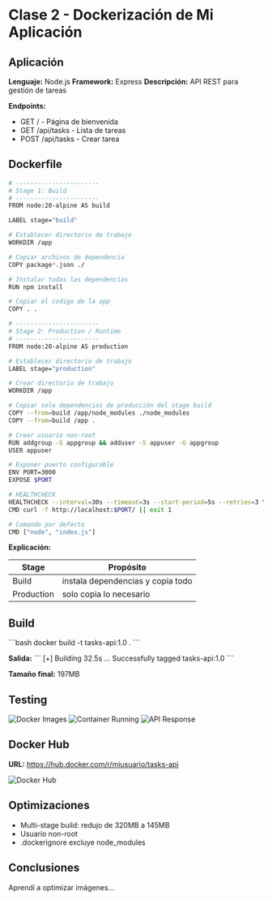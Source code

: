 # Clase 2 - Dockerización de Mi Aplicación

## Aplicación

**Lenguaje:** Node.js
**Framework:** Express
**Descripción:** API REST para gestión de tareas

**Endpoints:**
- GET / - Página de bienvenida
- GET /api/tasks - Lista de tareas
- POST /api/tasks - Crear tarea

## Dockerfile
```bash
# -----------------------
# Stage 1: Build
# -----------------------
FROM node:20-alpine AS build

LABEL stage="build"

# Establecer directorio de trabajo
WORKDIR /app

# Copiar archivos de dependencia
COPY package*.json ./

# Instalar todas las dependencias
RUN npm install

# Copiar el codigo de la app
COPY . .

# -----------------------
# Stage 2: Production / Runtime
# -----------------------
FROM node:20-alpine AS production

# Establecer directorio de trabajo
LABEL stage="production"

# Crear directorio de trabajo
WORKDIR /app

# Copiar solo dependencias de producción del stage build
COPY --from=build /app/node_modules ./node_modules
COPY --from=build /app . 

# Crear usuario non-root
RUN addgroup -S appgroup && adduser -S appuser -G appgroup
USER appuser

# Exponer puerto configurable
ENV PORT=3000
EXPOSE $PORT

# HEALTHCHECK 
HEALTHCHECK --interval=30s --timeout=3s --start-period=5s --retries=3 \
CMD curl -f http://localhost:$PORT/ || exit 1

# Comando por defecto
CMD ["node", "index.js"]
```
**Explicación:**

| Stage | Propósito |
|-------|-----------|
| Build | instala dependencias y copia todo |
| Production | solo copia lo necesario |

## Build

\`\`\`bash
docker build -t tasks-api:1.0 .
\`\`\`

**Salida:**
\`\`\`
[+] Building 32.5s ...
Successfully tagged tasks-api:1.0
\`\`\`

**Tamaño final:** 197MB

## Testing

![Docker Images](screenshots/docker-images.png)
![Container Running](screenshots/docker-ps.png)
![API Response](screenshots/curl-response.png)

## Docker Hub

**URL:** https://hub.docker.com/r/miusuario/tasks-api

![Docker Hub](screenshots/dockerhub.png)

## Optimizaciones

- Multi-stage build: redujo de 320MB a 145MB
- Usuario non-root
- .dockerignore excluye node_modules

## Conclusiones

Aprendí a optimizar imágenes...
